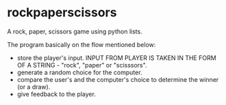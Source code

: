 # rockpaperscissors

A rock, paper, scissors game using python lists. 

The program basically on the flow mentioned below: 
* store the player's input.
  INPUT FROM PLAYER IS TAKEN IN THE FORM OF A STRING - "rock", "paper" or "scisssors".
* generate a random choice for the computer.
* compare the user's and the computer's choice to determine the winner (or a draw).
* give feedback to the player. 
